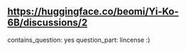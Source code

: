 ## https://huggingface.co/beomi/Yi-Ko-6B/discussions/2

contains_question: yes
question_part: lincense :)
